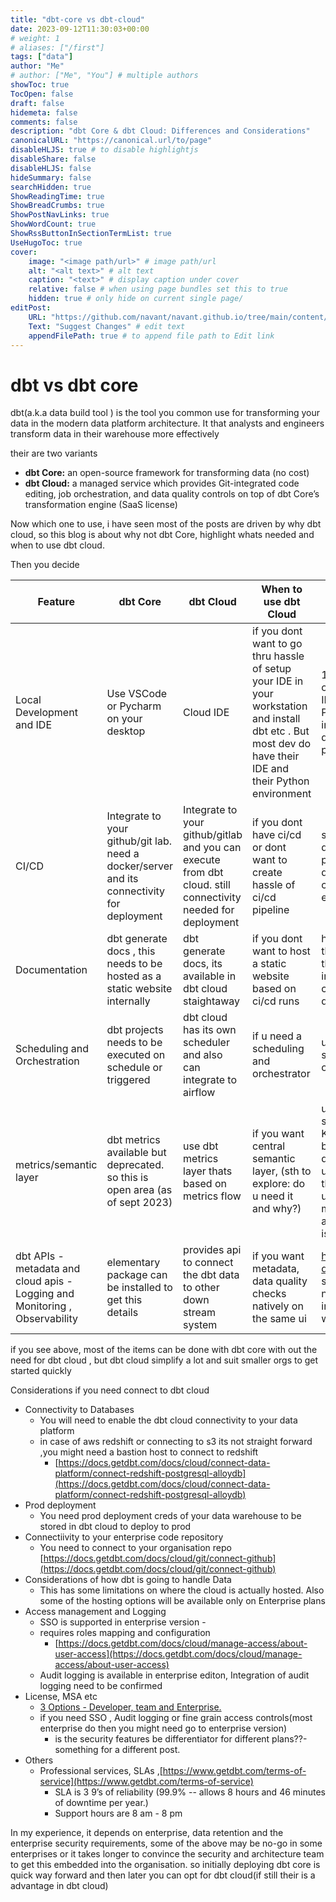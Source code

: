 ```yaml
---
title: "dbt-core vs dbt-cloud"
date: 2023-09-12T11:30:03+00:00
# weight: 1
# aliases: ["/first"]
tags: ["data"]
author: "Me"
# author: ["Me", "You"] # multiple authors
showToc: true
TocOpen: false
draft: false
hidemeta: false
comments: false
description: "dbt Core & dbt Cloud: Differences and Considerations"
canonicalURL: "https://canonical.url/to/page"
disableHLJS: true # to disable highlightjs
disableShare: false
disableHLJS: false
hideSummary: false
searchHidden: true
ShowReadingTime: true
ShowBreadCrumbs: true
ShowPostNavLinks: true
ShowWordCount: true
ShowRssButtonInSectionTermList: true
UseHugoToc: true
cover:
    image: "<image path/url>" # image path/url
    alt: "<alt text>" # alt text
    caption: "<text>" # display caption under cover
    relative: false # when using page bundles set this to true
    hidden: true # only hide on current single page/
editPost:
    URL: "https://github.com/navant/navant.github.io/tree/main/content/posts"
    Text: "Suggest Changes" # edit text
    appendFilePath: true # to append file path to Edit link
---
```

# dbt vs dbt core

dbt(a.k.a data build tool ) is the tool you common use for transforming your data in the modern data platform architecture. It that analysts and engineers transform data in their warehouse more effectively

their are two variants

- **dbt Core:** an open-source framework for transforming data (no cost)
- **dbt Cloud:** a managed service which provides Git-integrated code editing, job orchestration, and data quality controls on top of dbt Core’s transformation engine (SaaS license)

Now which one to use, i have seen most of the posts are driven by why dbt cloud, so this blog is about why not dbt Core, highlight whats needed  and when to use dbt cloud. 

Then you decide

| Feature | dbt Core | dbt Cloud | When to use dbt Cloud | What to do if dbt Core |
| --- | --- | --- | --- | --- |
| Local Development and IDE | Use VSCode or Pycharm on your desktop | Cloud IDE | if you dont want to go thru hassle of  setup your IDE in your workstation and install dbt etc . But most dev do have their IDE and their Python environment  | 1. You will use VSCode or Pycharm or others as IDE .                               2.Install Python and Python dependencies            3. install the dbt project 4. develop and run the project |
| CI/CD | Integrate to your github/git lab. need a docker/server and its connectivity for deployment | Integrate to your github/gitlab and you can execute from dbt cloud. still connectivity needed for deployment | if you dont have ci/cd or dont want to create hassle of ci/cd pipeline | setup a preinstalled docker with dbt packages , get the latest dbt project as part of ci/cd pipeline and execute |
| Documentation | dbt generate docs , this needs to be hosted as a static website  internally | dbt generate docs, its available in dbt cloud staightaway | if you dont want to host a static website based on ci/cd runs | host a static website at the end of ci/cd run. also this docs can be ingested into data catalog like alation, datahub |
| Scheduling and Orchestration | dbt projects needs to be executed on schedule or triggered  | dbt cloud has its own scheduler and also can integrate to airflow | if u need a scheduling and orchestrator | use airflow for scheduling and orchestration |
| metrics/semantic layer | dbt metrics available but deprecated. so this is open area (as of sept 2023) | use dbt metrics layer thats based on metrics flow | if you want central semantic layer,          (sth to explore: do u need it and why?) | use dbt metric or other semantic layer.  THIS IS KEY DIFFERENCE between dbt cloud vs dbtcore as dbt didnt upgraded dbt core with this feature.  but its unclear how a central metric/semantic layer will actual work and adoption is not clear.  |
| dbt APIs -metadata and cloud apis - Logging and Monitoring , Observability | elementary package can be installed to get this details | provides api to connect the dbt data to other down stream system | if you want metadata, data quality checks natively on the same ui | https://www.elementary-data.com/ , leverage slack connector.  create new dbt error log and integrate to cloud watch/splunk |

if you see above, most of the items can be done with dbt core with out the need for dbt cloud , but dbt cloud simplify a lot and suit smaller orgs to get started quickly

Considerations if you need connect to dbt cloud

- Connectivity to Databases
    - You will need to enable the dbt cloud connectivity to your data platform
    - in case of aws redshift or connecting to s3 its not straight forward ,you might need a bastion host to connect to redshift
        - [https://docs.getdbt.com/docs/cloud/connect-data-platform/connect-redshift-postgresql-alloydb](https://docs.getdbt.com/docs/cloud/connect-data-platform/connect-redshift-postgresql-alloydb)
- Prod deployment
    - You need prod deployment creds of your data warehouse  to be stored in dbt cloud to deploy to prod
- Connectiivity to your enterprise code repository
    - You need to connect to your organisation repo  [https://docs.getdbt.com/docs/cloud/git/connect-github](https://docs.getdbt.com/docs/cloud/git/connect-github)
- Considerations of how dbt is going to handle  Data
    - This has some limitations on where the cloud is actually hosted. Also some of the hosting options will be available only on Enterprise plans
- Access management and Logging
    - SSO is supported in enterprise version -
    - requires roles mapping and configuration
        - [https://docs.getdbt.com/docs/cloud/manage-access/about-user-access](https://docs.getdbt.com/docs/cloud/manage-access/about-user-access)
    - Audit logging is available in enterprise editon, Integration of audit logging need to be confirmed
- License, MSA etc
    - [3 Options - Developer, team and Enterprise.](https://www.getdbt.com/pricing)
    - if you need SSO , Audit logging or fine grain access controls(most enterprise do then you might need go to enterprise version)
        - is the security features be differentiator for different plans??-something for a different post.
- Others
    - Professional services, SLAs ,[https://www.getdbt.com/terms-of-service](https://www.getdbt.com/terms-of-service)
        - SLA is 3 9’s of reliability (99.9% -- allows 8 hours and 46 minutes of downtime per year.)
        - Support hours are 8 am - 8 pm

In my experience, it depends on enterprise, data retention and the enterprise security requirements, some of the above may be no-go in some enterprises or it takes longer to convince the security and architecture team to get this embedded into the organisation. so initially deploying dbt core is quick way forward and then later you can opt for dbt cloud(if still their is a advantage in dbt cloud)